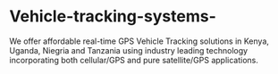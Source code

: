 # Vehicle-tracking-systems-
We offer affordable real-time GPS Vehicle Tracking solutions in Kenya, Uganda, Niegria and Tanzania using industry leading technology incorporating both cellular/GPS and pure satellite/GPS applications.
